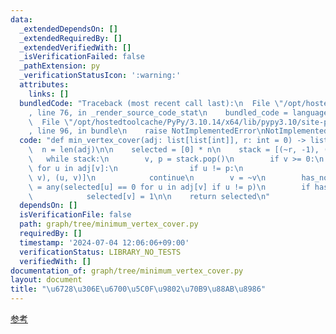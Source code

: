 ```yaml
---
data:
  _extendedDependsOn: []
  _extendedRequiredBy: []
  _extendedVerifiedWith: []
  _isVerificationFailed: false
  _pathExtension: py
  _verificationStatusIcon: ':warning:'
  attributes:
    links: []
  bundledCode: "Traceback (most recent call last):\n  File \"/opt/hostedtoolcache/PyPy/3.10.14/x64/lib/pypy3.10/site-packages/onlinejudge_verify/documentation/build.py\"\
    , line 76, in _render_source_code_stat\n    bundled_code = language.bundle(\n\
    \  File \"/opt/hostedtoolcache/PyPy/3.10.14/x64/lib/pypy3.10/site-packages/onlinejudge_verify/languages/python.py\"\
    , line 96, in bundle\n    raise NotImplementedError\nNotImplementedError\n"
  code: "def min_vertex_cover(adj: list[list[int]], r: int = 0) -> list[int]:\n  \
    \  n = len(adj)\n\n    selected = [0] * n\n    stack = [(~r, -1), (r, -1)]\n \
    \   while stack:\n        v, p = stack.pop()\n        if v >= 0:\n           \
    \ for u in adj[v]:\n                if u != p:\n                    stack += [(~u,\
    \ v), (u, v)]\n            continue\n        v = ~v\n        has_not_selected_v\
    \ = any(selected[u] == 0 for u in adj[v] if u != p)\n        if has_not_selected_v:\n\
    \            selected[v] = 1\n\n    return selected\n"
  dependsOn: []
  isVerificationFile: false
  path: graph/tree/minimum_vertex_cover.py
  requiredBy: []
  timestamp: '2024-07-04 12:06:06+09:00'
  verificationStatus: LIBRARY_NO_TESTS
  verifiedWith: []
documentation_of: graph/tree/minimum_vertex_cover.py
layout: document
title: "\u6728\u306E\u6700\u5C0F\u9802\u70B9\u88AB\u8986"
---
```


[参考](https://algo-method.com/tasks/980)